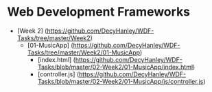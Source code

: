 # Web Development Frameworks

* [Week 2] (https://github.com/DecyHanley/WDF-Tasks/tree/master/Week2)
  * [01-MusicApp] (https://github.com/DecyHanley/WDF-Tasks/tree/master/Week2/01-MusicApp)
    * [index.html] (https://github.com/DecyHanley/WDF-Tasks/blob/master/02-Week2/01-MusicApp/index.html)
    * [controller.js] (https://github.com/DecyHanley/WDF-Tasks/blob/master/02-Week2/01-MusicApp/js/controller.js)

